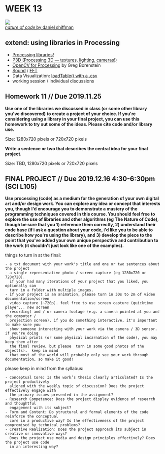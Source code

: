 # WEEK 13 

![](https://natureofcode.com/book/imgs/chapter01/ch01_16.png)  
[*nature of code* by daniel shiffman](https://natureofcode.com/book/)  

## extend: using libraries in Processing  

- [Processing libraries!](https://processing.org/reference/libraries/)  
- [P3D (Processing 3D — textures, lighting, cameras!)](https://processing.org/tutorials/p3d/)  
- [OpenCV for Processing](https://github.com/atduskgreg/opencv-processing) by Greg Borenstein 
- [Sound](https://processing.org/reference/libraries/sound/index.html) / [FFT](https://processing.org/reference/libraries/sound/FFT.html)  
- Data Visualization: [loadTable() with a .csv](https://processing.org/reference/loadTable_.html)
- working session / individual discussions 

## Homework 11 // Due 2019.11.25  

**Use one of the libraries we discussed in class (or some other library you've discovered) to create a project of your choice. If you're considering using a library in your final project, you can use this homework to try out some of the ideas. Please cite code and/or library use.**

Size: 1280x720 pixels or 720x720 pixels

**Write a sentence or two that describes the central idea for your final project.** 

Size: TBD, 1280x720 pixels or 720x720 pixels

  
## FINAL PROJECT // Due 2019.12.16 4:30-6:30pm (SCI L105)  
**Use processing (code) as a medium for the generation of your own digital art and/or design work.  You can explore any idea or concept that interests you, though I'd encourage you to demonstrate a mastery of the programming techniques covered in this course.  You should feel free to explore the use of libraries and other algorithms (eg The Nature of Code), though be sure that you 1) reference them correctly, 2) understand their code base (if i ask a question about your code, i'd like you to be able to describe how you're using the library), and 3) develop the piece to the point that you've added your own unique perspective and contribution to the work (it shouldn't just look like one of the examples).**

things to turn in at the final:
```- your source code (zipped root folder with all assets)
- a txt document with your work's title and one or two sentences about the project
- a single representative photo / screen capture (eg 1280x720 or 720x720). 
  if your had many iterations of your project that you liked, you optionally can 
  turn in a folder with multiple images.
- if your project is an animation, please turn in 30s to 2m of video documentation/screen 
  video capture (~720p). feel free to use screen capture (quicktime player... new screen 
  recording) and / or camera footage (e.g. a camera pointed at you and the computer / 
  projection screen). if you do something interactive, it's important to make sure you 
  show someone interacting with your work via the camera / 3D sensor. if you're doing 
  physical prints (or some physical incarnation of the code), you may keep them after 
  the final review, but please  turn in some good photos of the object(s).  keep in mind 
  that most of the world will probably only see your work through documentation, so make it good!
```

please keep in mind from the syllabus:
```In general, you will be graded using these criteria:
- Conceptual Core: Is the work’s thesis clearly articulated? Is the project productively 
  aligned with the weekly topic of discussion? Does the project effectively engage with 
  the primary issues presented in the assignment?
- Research Competence: Does the project display evidence of research and thoughtful 
  engagement with its subject?
- Form and Content: Do structural and formal elements of the code reinforce the conceptual 
  core in a productive way? Is the effectiveness of the project compromised by technical problems? 
- Creative Realization: Does the project approach its subject in creative or innovative ways? 
  Does the project use media and design principles effectively? Does the project use code 
  in an interesting way?
```
